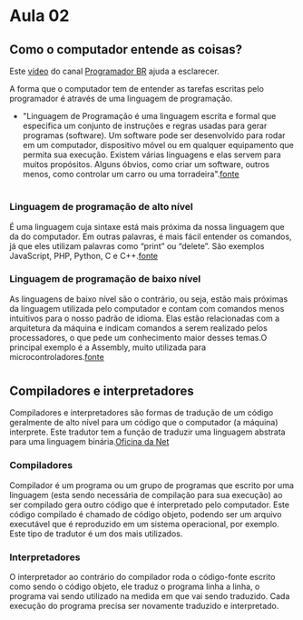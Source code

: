 # Aula 02 
## Como o computador entende as coisas?
Este [vídeo](https://www.youtube.com/watch?v=RRyzdrL3AZw) do canal [Programador BR](https://www.youtube.com/channel/UCrdgeUeCll2QKmqmihIgKBQ) ajuda a esclarecer.

A forma que o computador tem de entender as tarefas escritas pelo programador é através de uma linguagem de programação.

  - "Linguagem de Programação é uma linguagem escrita e formal que especifica um conjunto de instruções e regras usadas para gerar programas (software). Um software pode ser desenvolvido para rodar em um computador, dispositivo móvel ou em qualquer equipamento que permita sua execução. Existem várias linguagens e elas servem para muitos propósitos. Alguns óbvios, como criar um software, outros menos, como controlar um carro ou uma torradeira".[fonte](https://universidadedatecnologia.com.br/o-que-e-linguagem-de-programacao/)

#
### Linguagem de programação de alto nível 
É uma linguagem cuja sintaxe está mais próxima da nossa linguagem que da do computador. Em outras palavras, é mais fácil entender os comandos, já que eles utilizam palavras como “print” ou “delete”. São exemplos JavaScript, PHP, Python, C e C++.[fonte](sos.com.br/noticias/tecnologia/o-que-e-linguagem-de-programacao-de-alto-nivel-e-de-baixo-nivel)
 

### Linguagem de programação de baixo nível 
As linguagens de baixo nível são o contrário, ou seja, estão mais próximas da linguagem utilizada pelo computador e contam com comandos menos intuitivos para o nosso padrão de idioma. Elas estão relacionadas com a arquitetura da máquina e indicam comandos a serem realizado pelos processadores, o que pede um conhecimento maior desses temas.O principal exemplo é a Assembly, muito utilizada para microcontroladores.[fonte](sos.com.br/noticias/tecnologia/o-que-e-linguagem-de-programacao-de-alto-nivel-e-de-baixo-nivel) 

#
## Compiladores e interpretadores
Compiladores e interpretadores são formas de tradução de um código geralmente de alto nível para um código que o computador (a máquina) interprete. Este tradutor tem a função de traduzir uma linguagem abstrata para uma linguagem binária.[Oficina da Net](https://www.oficinadanet.com.br/artigo/1527/diferencas_entre_compiladores_e_interpretadores)

### Compiladores
Compilador é um programa ou um grupo de programas que escrito por uma linguagem (esta sendo necessária de compilação para sua execução) ao ser compilado gera outro código que é interpretado pelo computador. Este código compilado é chamado de código objeto, podendo ser um arquivo executável que é reproduzido em um sistema operacional, por exemplo. Este tipo de tradutor é um dos mais utilizados.

### Interpretadores
O interpretador ao contrário do compilador roda o código-fonte escrito como sendo o código objeto, ele traduz o programa linha a linha, o programa vai sendo utilizado na medida em que vai sendo traduzido. Cada execução do programa precisa ser novamente traduzido e interpretado.
 
